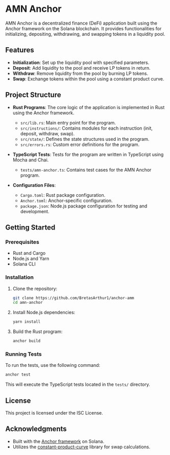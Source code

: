 # AMN Anchor

AMN Anchor is a decentralized finance (DeFi) application built using the Anchor framework on the Solana blockchain. It provides functionalities for initializing, depositing, withdrawing, and swapping tokens in a liquidity pool.

## Features

- **Initialization**: Set up the liquidity pool with specified parameters.
- **Deposit**: Add liquidity to the pool and receive LP tokens in return.
- **Withdraw**: Remove liquidity from the pool by burning LP tokens.
- **Swap**: Exchange tokens within the pool using a constant product curve.

## Project Structure

- **Rust Programs**: The core logic of the application is implemented in Rust using the Anchor framework.
  - `src/lib.rs`: Main entry point for the program.
  - `src/instructions/`: Contains modules for each instruction (init, deposit, withdraw, swap).
  - `src/state/`: Defines the state structures used in the program.
  - `src/errors.rs`: Custom error definitions for the program.

- **TypeScript Tests**: Tests for the program are written in TypeScript using Mocha and Chai.
  - `tests/amn-anchor.ts`: Contains test cases for the AMN Anchor program.

- **Configuration Files**:
  - `Cargo.toml`: Rust package configuration.
  - `Anchor.toml`: Anchor-specific configuration.
  - `package.json`: Node.js package configuration for testing and development.

## Getting Started

### Prerequisites

- Rust and Cargo
- Node.js and Yarn
- Solana CLI

### Installation

1. Clone the repository:
   ```bash
   git clone https://github.com/BretasArthur1/anchor-amm
   cd amn-anchor
   ```

2. Install Node.js dependencies:
   ```bash
   yarn install
   ```

3. Build the Rust program:
   ```bash
   anchor build
   ```

### Running Tests

To run the tests, use the following command:

```bash
anchor test
```

This will execute the TypeScript tests located in the `tests/` directory.

## License

This project is licensed under the ISC License.

## Acknowledgments

- Built with the [Anchor framework](https://github.com/project-serum/anchor) on Solana.
- Utilizes the [constant-product-curve](https://github.com/deanmlittle/constant-product-curve) library for swap calculations.
